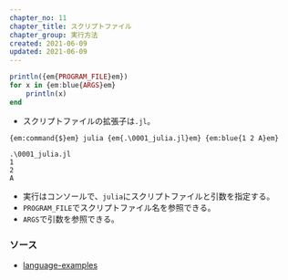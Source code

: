 ```yaml
---
chapter_no: 11
chapter_title: スクリプトファイル
chapter_group: 実行方法
created: 2021-06-09
updated: 2021-06-09
---
```

```:0001_julia.jl
println({em{PROGRAM_FILE}em})
for x in {em:blue{ARGS}em}
    println(x)
end
```
- スクリプトファイルの拡張子は`.jl`。

```output
{em:command{$}em} julia {em{.\0001_julia.jl}em} {em:blue{1 2 A}em}

.\0001_julia.jl
1
2
A
```
- 実行はコンソールで、`julia`にスクリプトファイルと引数を指定する。
- `PROGRAM_FILE`でスクリプトファイル名を参照できる。
- `ARGS`で引数を参照できる。

### ソース
- [language-examples](https://github.com/fumokmm/language-examples/tree/main/Julia)